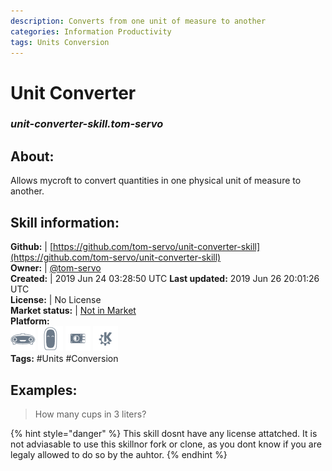 ```yaml
--- 
description: Converts from one unit of measure to another
categories: Information Productivity   
tags: Units Conversion   
---
```


# Unit Converter  
### _unit-converter-skill.tom-servo_  
## About:  
Allows mycroft to convert quantities in one physical unit of measure to another.

## Skill information:  
**Github:** | [https://github.com/tom-servo/unit-converter-skill](https://github.com/tom-servo/unit-converter-skill)  
**Owner:** | [@tom-servo](https://github.com/tom-servo)  
**Created:** | 2019 Jun 24 03:28:50 UTC  **Last updated:** 2019 Jun 26 20:01:26 UTC  
**License:** | No License  
**Market status:** | [Not in Market](https://market.mycroft.ai/skill/)  
**Platform:**  
 ![](../.gitbook/assets/mark-1-icon.png)  ![](../.gitbook/assets/mark-2-icon.png)  ![](../.gitbook/assets/picroft-icon.png)  ![](../.gitbook/assets/kde.png)   
**Tags:** \#Units \#Conversion   
## Examples:  
> How many cups in 3 liters?  
  
{% hint style="danger" %}
This skill dosnt have any license attatched. It is not adviasable to use this skillnor fork or clone, as you dont know if you are legaly allowed to do so by the auhtor.
{% endhint %}

